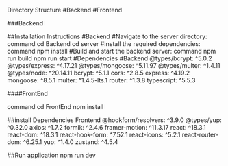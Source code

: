 Directory Structure
#Backend
#Frontend

###Backend


##Installation Instructions
#Backend
#Navigate to the server directory:
command
cd Backend
cd server
#Install the required dependencies:
command
npm install
#Build and start the backend server:
command
npm run build
npm run start
#Dependencies
#Backend
@types/bcrypt: ^5.0.2
@types/express: ^4.17.21
@types/mongoose: ^5.11.97
@types/multer: ^1.4.11
@types/node: ^20.14.11
bcrypt: ^5.1.1
cors: ^2.8.5
express: ^4.19.2
mongoose: ^8.5.1
multer: ^1.4.5-lts.1
router: ^1.3.8
typescript: ^5.5.3


####FrontEnd

command
cd FrontEnd
npm install


##install Dependencies
Frontend
@hookform/resolvers: ^3.9.0
@types/yup: ^0.32.0
axios: ^1.7.2
formik: ^2.4.6
framer-motion: ^11.3.17
react: ^18.3.1
react-dom: ^18.3.1
react-hook-form: ^7.52.1
react-icons: ^5.2.1
react-router-dom: ^6.25.1
yup: ^1.4.0
zustand: ^4.5.4

 ##Run application 
npm run dev
